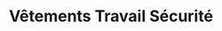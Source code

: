 ---
title: "Vêtements Travail Sécurité"
url: /saint-denis/vetements-travail-securite/
shop: vêtements
---